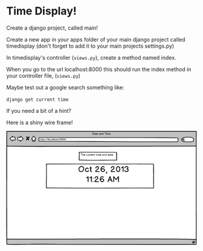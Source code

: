 # Time Display!
Create a django project, called main!

Create a new app in your apps folder of your main django project called timedisplay (don't forget to add it to your main projects settings.py)

In timedisplay's controller (`views.py`), create a method named index.

When you go to the url localhost:8000 this should run the index method in your controller file, (`views.py`)


Maybe test out a google search something like:

` django get current time `

If you need a bit of a hint?

Here is a shiny wire frame!

![alt text](time.png "Time")
